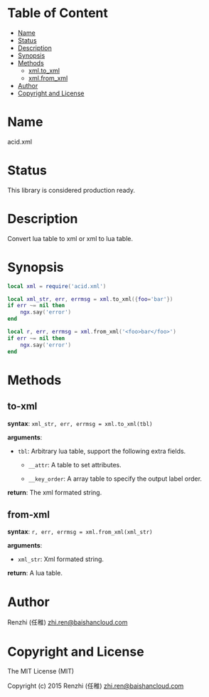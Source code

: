 <!-- START doctoc generated TOC please keep comment here to allow auto update -->
<!-- DON'T EDIT THIS SECTION, INSTEAD RE-RUN doctoc TO UPDATE -->
#   Table of Content

- [Name](#name)
- [Status](#status)
- [Description](#description)
- [Synopsis](#synopsis)
- [Methods](#methods)
  - [xml.to_xml](#to-xml)
  - [xml.from_xml](#from-xml)
- [Author](#author)
- [Copyright and License](#copyright-and-license)

<!-- END doctoc generated TOC please keep comment here to allow auto update -->

#   Name

acid.xml

#   Status

This library is considered production ready.

#   Description

Convert lua table to xml or xml to lua table.

#   Synopsis

```lua
local xml = require('acid.xml')

local xml_str, err, errmsg = xml.to_xml({foo='bar'})
if err ~= nil then
    ngx.say('error')
end

local r, err, errmsg = xml.from_xml('<foo>bar</foo>')
if err ~= nil then
    ngx.say('error')
end
```

#   Methods

##  to-xml

**syntax**:
`xml_str, err, errmsg = xml.to_xml(tbl)`

**arguments**:

-   `tbl`:
    Arbitrary lua table, support the following extra fields.

    -   `__attr`: A table to set attributes.

    -   `__key_order`: A array table to specify the output label order.

**return**:
The xml formated string.

##  from-xml

**syntax**:
`r, err, errmsg = xml.from_xml(xml_str)`

**arguments**:

-   `xml_str`:
    Xml formated string.

**return**:
A lua table.

#   Author

Renzhi (任稚) <zhi.ren@baishancloud.com>

#   Copyright and License

The MIT License (MIT)

Copyright (c) 2015 Renzhi (任稚) <zhi.ren@baishancloud.com>
